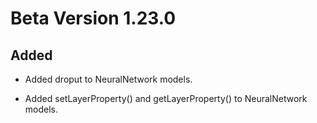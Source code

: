 # Beta Version 1.23.0

## Added

* Added droput to NeuralNetwork models.

* Added setLayerProperty() and getLayerProperty() to NeuralNetwork models.
